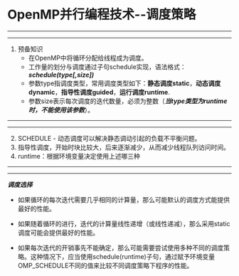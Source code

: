 # OpenMP并行编程技术--调度策略
------
------

1. 预备知识
   - 在OpenMP中将循环分配给线程成为调度。
   - 工作量的划分与调度通过子句schedule实现，语法格式：***schedule(type[,size])***
   - 参数type指调度类型，常用调度类型如下：**静态调度static**，**动态调度dynamic**，**指导性调度guided**，**运行调度runtime**.
   - 参数size表示每次调度的迭代数量，必须为整数（***当type类型为runtime时，不能使用该参数***）。
  ------
  ------
  2. SCHEDULE
    - 动态调度可以解决静态调动引起的负载不平衡问题。
  3. 指导性调度，开始时块比较大，后来逐渐减少，从而减少线程队列访问时间。
  4. runtime：根据环境变量决定使用上述哪三种
------
------
***调度选择***
- 如果循环的每次迭代需要几乎相同的计算量，那么可能默认的调度方式能提供最好的性能。
 
- 如果随着循环的进行，迭代的计算量线性递增（或线性递减），那么采用static调度可能会提供最好的性能。
 
- 如果每次迭代的开销事先不能确定，那么可能需要尝试使用多种不同的调度策略。这种情况下，应当使用schedule(runtime)子句，通过赋予环境变量OMP_SCHEDULE不同的值来比较不同调度策略下程序的性能。